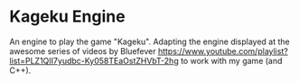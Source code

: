 # Kageku Engine

An engine to play the game "Kageku". Adapting the engine displayed at the awesome series of videos by Bluefever https://www.youtube.com/playlist?list=PLZ1QII7yudbc-Ky058TEaOstZHVbT-2hg to work with my game (and C++).
